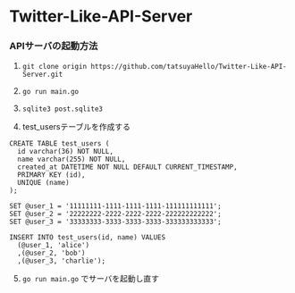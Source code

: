 # Twitter-Like-API-Server

### APIサーバの起動方法
1. `git clone origin https://github.com/tatsuyaHello/Twitter-Like-API-Server.git`

2. `go run main.go` 

3. `sqlite3 post.sqlite3`

4. test_usersテーブルを作成する
```
CREATE TABLE test_users (
  id varchar(36) NOT NULL,
  name varchar(255) NOT NULL,
  created_at DATETIME NOT NULL DEFAULT CURRENT_TIMESTAMP,
  PRIMARY KEY (id),
  UNIQUE (name)
);

SET @user_1 = '11111111-1111-1111-1111-111111111111';
SET @user_2 = '22222222-2222-2222-2222-222222222222';
SET @user_3 = '33333333-3333-3333-3333-333333333333';

INSERT INTO test_users(id, name) VALUES
  (@user_1, 'alice')
  ,(@user_2, 'bob')
  ,(@user_3, 'charlie');
``` 

5. `go run main.go` でサーバを起動し直す
